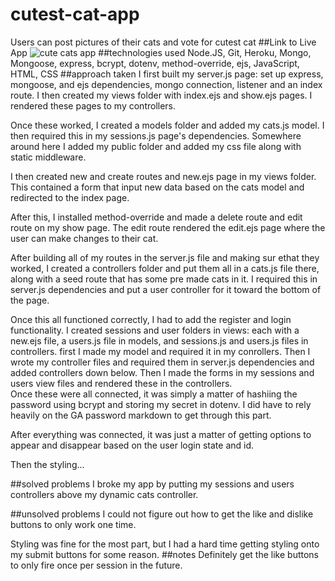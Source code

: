 # cutest-cat-app
Users can post pictures of their cats and vote for cutest cat
##Link to Live App
![cute cats app](https://cutecats.herokuapp.com/)
##technologies used
Node.JS, Git, Heroku, Mongo, Mongoose, express, bcrypt, dotenv, method-override, ejs, JavaScript, HTML, CSS
##approach taken
I first built my server.js page: set up express, mongoose, and ejs dependencies, mongo connection, listener and an index route.  I then created my views folder with index.ejs and show.ejs pages. I rendered these pages to my controllers.

Once these worked, I created a models folder and added my cats.js model. I then required this in my sessions.js page's dependencies. Somewhere around here I added my public folder and added my css file along with static middleware.

I then created new and create routes and new.ejs page in my views folder.  This contained a form that input new data based on the cats model and redirected to the index page.  

After this, I installed method-override and made a delete route and edit route on my show page.  The edit route rendered the edit.ejs page where the user can make changes to their cat.

After building all of my routes in the server.js file and making sur ethat they worked, I created a controllers folder and put them all in a cats.js file there, along with a seed route that has some pre made cats in it. I required this in server.js dependencies and put a user controller for it toward the bottom of the page.

Once this all functioned correctly, I had to add the register and login functionality. I created sessions and user folders in views: each with a new.ejs file, a users.js file in models, and sessions.js and users.js files in controllers.  first I made my model and required it in my conrollers.  Then I wrote my controller files and required them in server.js dependencies and added controllers down below.  Then I made the forms in my sessions and users view files and rendered these in the controllers.  
Once these were all connected, it was simply a matter of hashiing the password using bcrypt and storing my secret in dotenv.  I did have to rely heavily on the GA password markdown to get through this part.

After everything was connected, it was just a matter of getting options to appear and disappear based on the user login state and id.

Then the styling...

##solved problems
I broke my app by putting my sessions and users controllers above my dynamic cats controller.

##unsolved problems
I could not figure out how to get the like and dislike buttons to only work one time.

Styling was fine for the most part, but I had a hard time getting styling onto my submit buttons for some reason.
##notes
Definitely get the like buttons to only fire once per session in the future.
